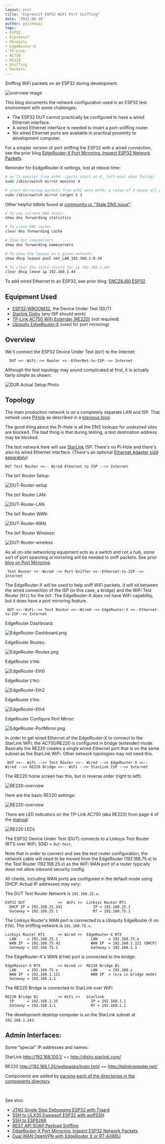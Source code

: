 ```yaml
---
layout: post
title: "Espressif ESP32 WiFi Port Sniffing"
date: '2022-08-28'
author: gojimmypi
tags:
- ESP32
- Espressif
- Ubiquity
- EdgeRouter-X
- TP-Link
- AC750
- RE220
- Sniffing
- Packets
---
```


Sniffing WiFi packets on an ESP32 during development.

![overview image](../images/ESP32-DUT/overview.png)

This blog documents the network configuration used in an ESP32 test environment with some challenges:

- The ESP32 DUT cannot practically be configured to have a wired Ethernet interface.
- A wired Ethernet interface is needed to insert a port-sniffing router.
- No wired Ethernet ports are available in practical proximity to development computer.

For a simpler version of port sniffing the ESP32 with a wired connection, see the prior blog
[EdgeRouter-X Port Mirroring: Inspect ESP32 Network Packets](https://gojimmypi.github.io/Edgerouter-Port-Monitor/).

Reminder for EsdgeRouter-X settings, lost at reboot time:

```bash
# we'll monitor from eth4. (ports start at 0, left-most when facing)
sudo /sbin/switch mirror monitor 4

# start mirroring packets from eth2 onto eth4; a value of 3 means all packets
sudo /sbin/switch mirror target 2 3
```

Other helpful tidbits found at [community.ui: "Stale DNS issue"](https://community.ui.com/questions/Stale-DNS-issue-with-several-USG-/805ebe02-e976-420a-801c-138d03a93d23):

```bash
# To see current DNS stats:
show dns forwarding statistics

# To clean DNS cache:
clear dns forwarding cache

# Show dns nameservers
show dns forwarding nameservers

# To show the leases on a given network:
show dhcp leases pool net_LAN_192.168.1.0-24

# To clear the stale record for ip 192.168.1.44:
clear dhcp lease ip 192.168.1.44
```

To add wired Ethernet to an ESP32, see prior blog: [ENC28J60 ESP32](https://gojimmypi.github.io/ENC28J60-ESP32/)

## Equipment Used

- [ESP32-WROOM32](https://www.amazon.com/gp/product/B01N0SB08Q/), the Device Under Test (DUT)
- [Starlink Dishy](https://www.starlink.com/) (any ISP should work)
- [TP-Link AC750 WiFi Extender (RE220)](https://www.amazon.com/gp/product/B07N1WW638/)  (not required)
- [Ubiquity EdgeRouter-X](https://smile.amazon.com/Ubiquiti-Networks-ER-X-Router/dp/B0144R449W/) (used for port mirroring)

## Overview

We'll connect the ESP32 Device Under Test (`DUT`) to the Internet:

```
  DUT <<--WiFi-->> Router <<--EtherNet-to-ISP-->> Internet
```

Although the test topology may sound complicated at first, it is actually fairly simple as shown:

![DUR Actual Setup Photo](../images/ESP32-DUT/DUT-Actual-Setup.png)



## Topology

The main production network is on a completely separate LAN and ISP. That netwok uses [PiHole](https://pi-hole.net/) 
as described in a [previous blog](https://gojimmypi.github.io/raspberry-pi-pi-hole-setup-notes/).

The good thing about the Pi-Hole is all the DNS lookups for undesired sites are blocked. 
The bad thing is that during testing, a test destination address may be blocked.

The test network here will use [StarLink](https://www.starlink.com/) ISP. There's no Pi-Hole and there's also no wired Ethernet interface. 
(There's an optional [Ethernet Adapter sold separately](https://shop.starlink.com/products/us-consumer-ethernet-adapter-gen2))

```
DUT Test Router <<-- Wired Ethernet to ISP -->> Internet
```

The `DUT` Router Setup:

![DUT-Router-setup](../images/ESP32-DUT/DUT-Router-setup.png)

The `DUT` Router LAN:

![DUT-Router-LAN](../images/ESP32-DUT/DUT-Router-LAN.png)

The `DUT` Router WAN:

![DUT-Router-WAN](../images/ESP32-DUT/DUT-Router-WAN.png)

The `DUT` Router Wireless:

![DUT-Router-wireless](../images/ESP32-DUT/DUT-Router-wireless.png)

As all on-site networking equipment acts as a switch and not a hub, some sort of port spanning or mirroring will be needed to sniff packets.
See prior [blog on Port Mirroring](https://gojimmypi.github.io/Edgerouter-Port-Monitor/).

```
 Test Router <<--Wired-->> Port-Sniffer <<--Ethernet-to-ISP-->> Internet
```

The EdgeRouter-X will be used to help sniff WiFi packets. It will sit between the wired connection of the ISP (in this case, a bridge) 
and the WiFi Test Router (`RT1`) for the `DUT`. The EdgeRouter-X does not have WiFi capability, but it does have a port mirroring feature.

```
 DUT <<--WiFi-->> Test Router <<--Wired-->> EdgeRouter-X <<--Ethernet-to-ISP-->> Internet
```

EdgeRouter Dashboard:

![EdgeRouter-Dashboard.png](../images/ESP32-DUT/EdgeRouter-Dashboard.png)

EdgeRouter Routes:

![EdgeRouter-Routes.png](../images/ESP32-DUT/EdgeRouter-Routes.png)

EdgeRouter `ETH0`:

![EdgeRouter-Eth0](../images/ESP32-DUT/EdgeRouter-Eth0.png)

EdgeRouter `ETH2`:

![EdgeRouter-Eth2](../images/ESP32-DUT/EdgeRouter-Eth2.png)

EdgeRouter `ETH4`:

![EdgeRouter-Eth4](../images/ESP32-DUT/EdgeRouter-Eth4.png)

EdgeRouter Configure Port Mirror:

![EdgeRouter-PortMirror.png](../images/ESP32-DUT/EdgeRouter-PortMirror.png)


In order to get wired Ethernet of the EdgeRouter-X to connect to the StarLink WiFi, the AC750/RE220 is configured in bridge (extender) mode. 
Basically the RE220 creates a single wired-Ethernet port that is on the same subnet as the StarLink WiFi. Other network 
topologies may not need this.

```
 DUT <<-- WiFi -->> Test Router <<-- Wired -->> EdgeRouter-X <<-- Wired -->> RE220 Bridge <<-- WiFi -->> StarLink ISP -->> Internet
```

The RE220 home screen has this, but in reverse order (right to left):

![RE220-overview](../images/ESP32-DUT/RE220-overview.png)

Here are the basic RE220 settings:

![RE220-overview](../images/ESP32-DUT/RE220-settings.png)

There are LED indicators on the TP-Link AC750 (aka RE220) from page 4 of the [manual](../docs/AC750-RE220.pdf):

![RE220 LEDs](../images/ESP32-DUT/RE220-Indicator-LED.png)


The ESP32 Device Under Test (DUT) connects to a Linksys Test Router (RT1) over WiFi. SSID = `dut-test`.

Note that in order to connect and see the test router configuration, 
the network cable will need to be moved from the EdgeRouter (192.168.75.x)
to the Test Router (192.168.25.x) as the WiFi WAN port of a router typically does not allow inbound security config.

All clients, including WAN ports are configured in the default mode using DHCP. Actual IP addresses may vary:

The DUT Test Router Network is `192.168.25.x`.

```
ESP32 DUT               <<  WiFi >>  Linksys Router RT1
  DHCP IP = 192.168.25.141              IP = 192.168.25.1
  Gateway = 192.168.25.1                RT = 192.168.75.1
```

The Linksys Router's WAN port is connected to a Ubiquity EdgeRouter-X on `ETH2`. The sniffing network is `192.168.75.x`.

```
Linksys Router RT1      << Wired >>  EdgeRouter-X RTX
  LAN     = 192.168.25.1               LAN     = 192.168.75.x
  WAN IP  = 192.168.75.43              WAN IP  = 192.168.1.121 (DHCP)
  Gateway = 192.168.75.1               Gateway = 192.168.1.1
```

The EdgeRouter-X's WAN (`ETH0`) port is connected to the bridge:

```
EdgeRouter-X RTX        << Wired >>  RE220 Bridge B1
  LAN     = 192.168.75.x               LAN     = 192.168.x
  WAN IP  = 192.168.1.121              WAN IP  = (n/a in bridge mode)
  Gateway = 192.168.1.1
```

The RE220 Bridge is connected to StarLink over WiFi

```
RE220 Bridge B1         << WiFi >>   Starlink
  IP      = 192.168.1.35               IP = 192.168.1.1
  Gateway = 192.168.1.1                RT = 192.168.1.1
```

The development desktop computer is on the StarLink subnet at `192.168.1.243`.

## Admin Interfaces:

Some "special" IP addresses and names:


StarLink http://192.168.100.1/  == http://dishy.starlink.com/

RE220 http://192.168.1.35/webpages/login.html == http://tplinkrepeater.net/

Components are added by [parsing each of the directories in the components directory](https://github.com/espressif/esp-idf/blob/5c1044d84d625219eafa18c24758d9f0e4006b2c/tools/cmake/build.cmake#L198)


<br />

See also:

- [JTAG Single Step Debugging ESP32 with Tigard](https://gojimmypi.github.io/Tigard-JTAG-SingleStep-Debugging-ESP32/)
- [SSH to ULX3S Espressif ESP32 with wolfSSH](https://gojimmypi.github.io/SSH-to-ULX3S-ESP32/)
- [SSH to ESP8266](https://gojimmypi.github.io/SSH-to-ESP8266/)
- [REST API SOAP Payload Sniffing](https://gojimmypi.github.io/rest-api-soap-payload-sniffing/)
- [EdgeRouter-X Port Mirroring: Inspect ESP32 Network Packets](https://gojimmypi.github.io/Edgerouter-Port-Monitor/)
- [Dual WAN OpenVPN with EdgeRouter X or RT-AX86U](https://gojimmypi.github.io/dual-wan-openvpn-with-edgerouter-x-or/) 